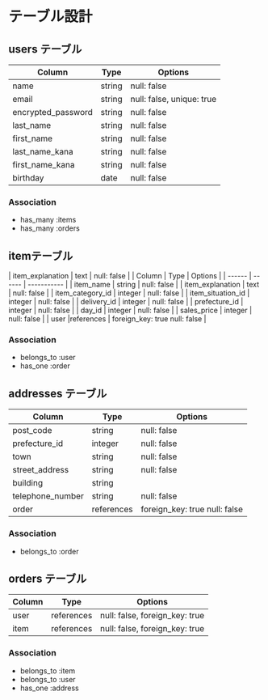 # テーブル設計

## users テーブル

| Column             | Type   | Options                   |
| ------------------ | ------ | -----------               |
| name               | string | null: false               |
| email              | string | null: false, unique: true |
| encrypted_password | string | null: false               |
| last_name          | string | null: false               |
| first_name         | string | null: false               |
| last_name_kana     | string | null: false               |
| first_name_kana    | string | null: false               |
| birthday           | date   | null: false               |

### Association

- has_many :items
- has_many :orders

## itemテーブル

| item_explanation      | text       | null: false       |
| Column                | Type       | Options                       |
| ------                | ------     | -----------                   |
| item_name             | string     | null: false                   |
| item_explanation      | text       | null: false                   |
| item_category_id      | integer    | null: false                   |
| item_situation_id     | integer    | null: false                   |
| delivery_id           | integer    | null: false                   |
| prefecture_id         | integer    | null: false                   |
| day_id                | integer    | null: false                   |
| sales_price           | integer    | null: false                   |
| user                  |references  | foreign_key: true null: false |


### Association

- belongs_to :user
- has_one :order

## addresses テーブル

| Column           | Type       | Options                        |
| ------           | ---------- | ------------------------------ |
| post_code        | string     | null: false                    |
| prefecture_id    | integer    | null: false                    |
| town             | string     | null: false                    |
| street_address   | string     | null: false                    |
| building         | string     |                                |
| telephone_number | string     | null: false                    |
| order            |references  | foreign_key: true null: false  |

### Association

- belongs_to :order

## orders テーブル

| Column  | Type       | Options                        |
| ------- | ---------- | ------------------------------ |
| user    | references | null: false, foreign_key: true |
| item    | references | null: false, foreign_key: true |

### Association

- belongs_to :item
- belongs_to :user
- has_one :address
